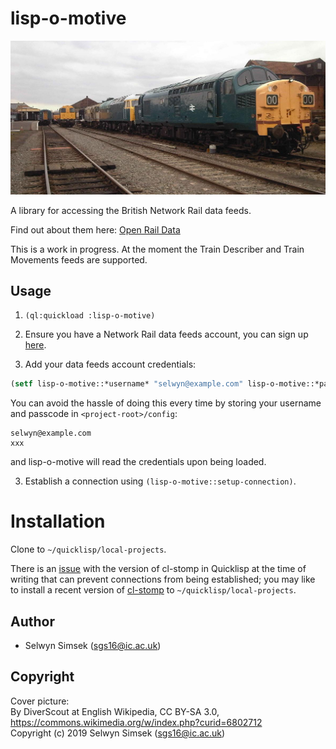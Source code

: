 # lisp-o-motive

![A locomotive](./data/cover-picture.jpg "A locomotive")

A library for accessing the British Network Rail data feeds.  

Find out about them here: [Open Rail Data](https://wiki.openraildata.com/index.php?title=Main_Page)  

This is a work in progress. At the moment the Train Describer and Train Movements feeds are supported.

## Usage
1.  `(ql:quickload :lisp-o-motive)`
 
2.  Ensure you have a Network Rail data feeds account, you can sign up [here](https://datafeeds.networkrail.co.uk/ntrod/login).

3.  Add your data feeds account credentials: 
```lisp
(setf lisp-o-motive::*username* "selwyn@example.com" lisp-o-motive::*passcode* "xxx")
```
You can avoid the hassle of doing this every time by storing your username and passcode in `<project-root>/config`:
```
selwyn@example.com
xxx
```

and lisp-o-motive will read the credentials upon being loaded.

3.  Establish a connection using `(lisp-o-motive::setup-connection)`.

# Installation

Clone to `~/quicklisp/local-projects`.    

There is an [issue](https://gitlab.common-lisp.net/cl-stomp/cl-stomp/commit/bb311b8692bee3b35d5a9c036fa4f56ca7e80862) with the version of cl-stomp in Quicklisp at the time of writing that can prevent connections from being established; you may like to install a recent version of [cl-stomp](https://gitlab.common-lisp.net/cl-stomp/cl-stomp) to `~/quicklisp/local-projects`.

## Author

* Selwyn Simsek (sgs16@ic.ac.uk)

## Copyright
Cover picture:  
By DiverScout at English Wikipedia, CC BY-SA 3.0, https://commons.wikimedia.org/w/index.php?curid=6802712  
Copyright (c) 2019 Selwyn Simsek (sgs16@ic.ac.uk)
